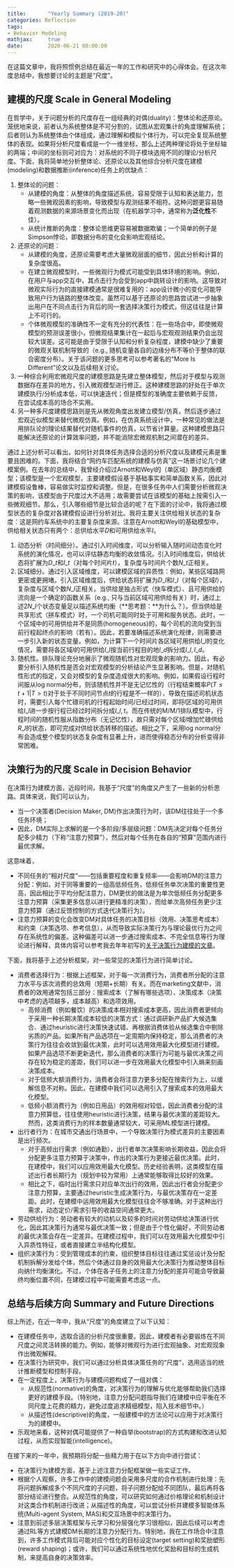 ```yaml
---
title:       "Yearly Summary (2019-20)"
categories: Reflection
tags:
- Behavior Modeling
mathjax:     true
date:        2020-06-21 00:00:00
---
```


在这篇文章中，我将照惯例总结在最近一年的工作和研究中的心得体会。在这次年度总结中，我想要讨论的主题是“尺度”。

<!--more-->

## 建模的尺度 Scale in General Modeling

在哲学中，关于问题分析的尺度存在一组经典的对偶(duality)：整体论和还原论。笼统地来说，前者认为系统整体是不可分割的，试图从宏观集计的角度理解系统；后者则认为系统整体由个体组成，通过理解和模拟个体行为，可以完全复现系统整体的表现。如果将分析尺度看成是一个一维坐标，那么上述两种理论将处于坐标轴的两端；中间的坐标则可对应为：对系统的不同子模块选用不同的理论/分析尺度。下面，我将简单地分析整体论、还原论以及其他综合分析尺度在建模(modeling)和数据推断(inference)任务上的优缺点：

1. 整体论的问题：
   * 从建模的角度：从整体的角度描述系统，容易受限于认知和表达能力，忽略一些微观因素的影响，导致模型与观测结果不相符。这种问题更容易随着观测数据的来源场景变化而出现（在机器学习中，通常称为**泛化性**不佳）。
   * 从统计推断的角度：整体论思维更容易被数据欺骗；一个简单的例子是Simpson悖论，即数据分布的变化会影响宏观结论。
2. 还原论的问题：
   * 从建模的角度，还原论需要考虑大量微观层面的细节，因此分析和计算的复杂度很高。
   * 在建立微观模型时，一些微观行为模式可能受到具体环境的影响。例如，在用户与app交互中，其点击行为会受到app中跳转设计的影响。这导致对微观实际行为的直接建模通常是很难复用的：app设计微小的变化可能导致用户行为链路的整体改变。虽然可以基于还原论的思路尝试进一步抽象出用户在不同点击行为背后的同一套选择决策行为模式，但这往往是计算上不可行的。
   * 个体微观模型的准确性不一定有充分的代表性：在一些场合中，即使微观模型的预测误差很小，但微观结果集计在一起后与宏观观测结果仍会出现较大误差。这可能是由于受限于认知和分析复杂程度，建模中缺少了重要的微观关联机制导致的（e.g., 随机变量各自的边缘分布不等价于整体的联合密度分布）。关于该问题的更多思考可以参考著名的“More Is Different”论文以及后续相关讨论。
3. 一种综合利用宏微观尺度的建模思路是先建立整体模型，然后对于模型与观测数据存在差异的地方，引入微观模型进行修正。这种建模思路的好处在于单次建模执行/分析成本低，可以快速迭代；但是模型的准确度主要依赖于反馈，在尝试成本高的场合不实用。
4. 另一种多尺度建模思路则是先从微观角度出发建立模型/仿真，然后逐步通过宏观近似模型来替代微观仿真。例如，在仿真系统设计中，一种常见的做法是用排队论的理论结果替代对随机事件的仿真，以节省计算量。这种建模思路只能解决还原论的计算效率问题，并不能消除宏微观机制之间潜在的差异。

通过上述分析可以看出，如何针对具体任务选择合适的分析尺度以及建模元素是重要且困难的。下面，我将结合“网约车匹配系统的建模与仿真”这一场景讨论几个建模案例。在去年的总结中，我曾经介绍过Arnott和Weyl的（单区域）静态均衡模型；该模型是一个宏观模型，主要建模假设基于基础事实和简单函数关系，因此对建模假设鲁棒，容易做实时监控和调整。但是，在很多任务中人们需要分析微观决策的影响，该模型由于尺度过大不适用；故需要尝试在该模型的基础上按需引入一些微观细节。那么，引入哪些细节是比较合适的呢？在下面的讨论中，我将通过模型状态的复杂度对各建模假设进行分析对比。我将主要关注供给相关状态的复杂度：这是网约车系统中的主要复杂度来源。注意在Arnott和Weyl的基础模型中，供给相关状态只有两个：总供给水平$D$和可用供给水平$I$。

1. 动态分析（时间细分）。通过引入时间维度，可以分析输入随时间动态变化时系统的演化情况，也可以评估静态均衡的收敛情况。引入时间维度后，供给状态将扩展为$D\_t$和$I\_t$（对每个时间片$t$），复杂度与时间片个数$N\_t$正相关。
2. 区域细分。通过引入区域维度，可以建模区域的异质性：例如，某些区域路网更密或更拥堵。引入区域维度后，供给状态将扩展为$D\_l$和$I\_l$（对每个区域$l$），复杂度与区域个数$N\_l$正相关。当供给是独占形式（快车模式）、且可用供给的流向是一个确定的函数关系（e.g., 只与当前区域可用供给有关）时，通过上述$2N\_l$个状态变量足以描述系统均衡（**思考题：**为什么？）。但当供给是共享形式（拼车模式）时，一个司机可能同时处于可用和服务状态。此时，一个区域中的可用供给并不是同质(homogeneous)的，每个司机的流向受到当前行程起终点的影响（若有）。因此，若要准确描述系统演化规律，则需要进一步引入新的状态变量。例如，为计算下一个时间片各区域可用供给$I\_l$的变化情况，需要将各区域$l$的可用供给$I\_l$按当前行程目的地$l\_d$拆分成$I\_{l,l\_d}$。
3. 随机性。排队理论充分地展示了微观随机性对宏观现象的影响力。因此，有必要分析引入随机性是否会对宏观模型的分析结论产生显著影响。但是，对随机性形式的指定，又会对模型的复杂度造成很大的影响。例如，如果假设行程时间服从log normal分布，则该随机性并不是无记忆性的（行程结束概率$P(T\leq t+1|T>t)$对于处于不同时间节点$t$的行程是不一样的），导致在描述司机状态时，需要引入每个忙碌司机的行程起始时间/已经过时间，即将$l$区域的可用供给$I\_{l}$进一步按行程已经过时间拆分成$I\_{l,t}$。而在传统的M/M/1排队模型中，行程时间的随机性服从指数分布（无记忆性），故只需对每个区域$l$增加忙碌供给$R\_l$的状态，即可完成对供给状态转移的描述。相比之下，采用log normal分布会造成整个模型的状态复杂度有显著上升，进而使得稳态分布的分析变得非常困难。

## 决策行为的尺度 Scale in Decision Behavior

在决策行为建模方面，近段时间，我基于“尺度”的角度又产生了一些新的分析思路。具体来说，我们可以认为，

* 当一个决策者(Decision Maker, DM)作出决策行为时，该DM往往处于一个多任务环境；
* 因此，DM实际上求解的是一个多阶段/多层级问题：DM先决定对每个任务分配多少精力（下称“注意力预算”），然后对每个任务在各自的“预算”范围内进行最优求解。

这意味着，

* 不同任务的“相对尺度”——包括重要程度和重复频率——会影响DM的注意力分配：例如，对于同等重要的一组高低频任务，低频任务单次决策的重要性更高，因此相比于平均分配注意力，DM更优的做法是为单次低频任务分配更多注意力预算（采集更多信息以进行更精准的决策），而给单次高频任务更少注意力预算（通过反馈控制的方式迭代决策行为）。
* 注意力预算的变化会改变DM对具体任务的决策目标（效用、决策思考成本）和约束（决策选项、参考信息），从而导致实际决策行为与理论最优行为之间存在系统性的偏差。这种偏差可以进一步通过搜索成本、不完全信息等行为理论进行解释，具体内容可以参考我去年年初写的[关于决策行为建模的文章](https://hanqiu92.github.io/blogs/2019/decision_making_modeling_201901/)。

下面，我将基于上述分析框架，对一些常见的决策行为进行简单讨论。

* 消费者选择行为：根据上述框架，对于每一次消费行为，消费者所分配的注意力水平与该次消费的总效用（短期+长期）有关。而在marketing文献中，消费者的效用通常包括三部分：搜索成本（了解有哪些选项）、决策成本（决策中考虑的选项越多，成本越高）和选项效用。
  * 高频消费（例如餐饮）的决策成本相对搜索成本更高，因此消费者更倾向于采用一种长期决策成本较低的决策方式：通过调研新产品扩大候选集合、通过heuristic进行决策快速试错、再根据消费体验从候选集合中剔除劣质的产品。如果所有产品选项在一定周期内保持稳定，那么消费者的决策行为往往会收敛到最优决策，此时可以选用效用最大化模型进行建模。如果产品选项不断更新迭代，那么消费者的决策行为可能与最优决策之间存在较为稳定的差距，我们可以进一步在效用最大化模型中引入熵来刻画决策成本。
  * 对于低频大额消费行为，消费者会将注意力更多分配在搜索行为上，以缓解信息不对称。因此，在建模中我们可以选用引入了搜索成本的效用最大化模型。
  * 低频小额消费行为（例如日用品）的效用相对较低，因此消费者分配的注意力预算低，往往使用heuristic进行决策，结果与最优决策的差距较大。然而，这类消费行为的样本数量通常较大，可采用ML模型进行建模。
* 出行者行为：在城市交通出行场景中，一个导致决策行为模式差异的主要因素是出行频次。
  * 对于高频出行需求（例如通勤），出行者单次决策影响长期收益，因此会将分配更多注意力预算于决策中，作出的决策行为更接近最优决策。此时，在建模中，我们可以应用效用最大化模型。历史经验表明，这类模型在描述出行者长期行为（规划中较为常用）上通常能够取得比较好的效果。
  * 相比之下，临时出行需求只对应单次出行的效用，因此出行者会分配更少注意力预算，主要通过heuristic生成决策行为，与最优决策存在一定差距。此时，在建模中运用效用最大化模型往往会不够准确。对于这种出行需求，动态定价/需求引导的收益空间通常更大。
* 劳动供给行为：劳动者有较大的动机以及较多的时间对劳动供给决策进行优化，因此其决策行为通常与最优决策一致；但是由于个性化偏好，不同劳动者的最优决策会存在一定差异。在建模过程中，我们可以在效用最大化模型中引入异质性特征，或者直接建立半结构化模型。
* 组织决策行为：受到管理成本的约束，组织整体目标往往通过奖惩设计及分配机制拆解分发给个体，然后个体通过自身的效用最大化决策行为推动整体目标向纳什均衡演化。不过，个体在各子任务上的注意力分配的差异可能会导致最终均衡位置不同，在建模过程中可能需要考虑这一点。

## 总结与后续方向 Summary and Future Directions

综上所述，在近一年中，我从“尺度”的角度建立了以下认知：

* 在建模任务中，选取合适的分析尺度很重要。因此，建模者有必要锻炼在不同尺度之间灵活转换的能力。例如，能够对微观行为进行宏观抽象、对宏观现象作出微观解释。
* 在决策行为研究中，我们可以通过分析具体决策任务的“尺度”，选用适当的统计推断模型和控制手段。
* 在一定程度上，决策行为与建模问题构成了一组对偶：
  * 从规范性(normative)的角度，对决策行为的理解与优化能够帮助我们选择更好的建模手段。（特别地，注意力分配问题指导我们在建模中应平衡在不同尺度上花费的精力，避免过度追求精细模型，陷入技术细节中。）
  * 从描述性(descriptive)的角度，一般建模中的方法论可以应用于对决策行为的建模中。
* 乐观地来看，这种对偶可能提供了一种自举(bootstrap)的方式构建和改进认知过程，从而实现智能(intelligence)。

在接下来的一年中，我预期将分配一些精力用于在以下方向中进行尝试：

* 在决策行为建模方面，基于上述注意力分配框架做一些实证工作。
* 根据个人观察，许多工作中的建模问题会采用多尺度的合作机制进行处理：先将问题拆解成多个不同尺度的子问题，将子问题分配给不同团队，最后再将各部分结论进行整合。从规范性的角度，可以研究如何通过价格理论和机制设计对这类合作机制进行改进；从描述性的角度，可以尝试分析并建模多智能体系统(Multi-agent System, MAS)和交互场景中的决策行为。
* 注意到前述多层决策框架与元学习和分层强化学习很相似，因此后续可以考虑通过RL等方式建模DM长期的注意力分配行为。特别地，我在工作场合中注意到，许多工作模式背后可能对应个性化的目标设定(target setting)和奖励塑形(reward shaping)；或许，我们可以通过系统性地优化奖励和目标的生成机制，来提高自身的决策效率。
